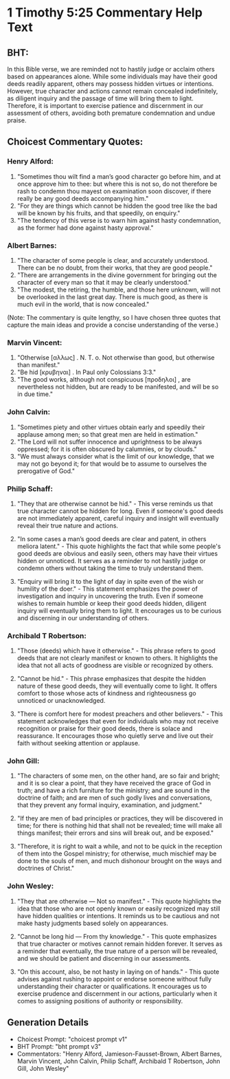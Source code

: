 # 1 Timothy 5:25 Commentary Help Text

## BHT:
In this Bible verse, we are reminded not to hastily judge or acclaim others based on appearances alone. While some individuals may have their good deeds readily apparent, others may possess hidden virtues or intentions. However, true character and actions cannot remain concealed indefinitely, as diligent inquiry and the passage of time will bring them to light. Therefore, it is important to exercise patience and discernment in our assessment of others, avoiding both premature condemnation and undue praise.

## Choicest Commentary Quotes:
### Henry Alford:
1. "Sometimes thou wilt find a man’s good character go before him, and at once approve him to thee: but where this is not so, do not therefore be rash to condemn thou mayest on examination soon discover, if there really be any good deeds accompanying him." 
2. "For they are things which cannot be hidden the good tree like the bad will be known by his fruits, and that speedily, on enquiry."
3. "The tendency of this verse is to warn him against hasty condemnation, as the former had done against hasty approval."

### Albert Barnes:
1. "The character of some people is clear, and accurately understood. There can be no doubt, from their works, that they are good people."
2. "There are arrangements in the divine government for bringing out the character of every man so that it may be clearly understood."
3. "The modest, the retiring, the humble, and those here unknown, will not be overlooked in the last great day. There is much good, as there is much evil in the world, that is now concealed."

(Note: The commentary is quite lengthy, so I have chosen three quotes that capture the main ideas and provide a concise understanding of the verse.)

### Marvin Vincent:
1. "Otherwise [αλλως] . N. T. o. Not otherwise than good, but otherwise than manifest." 
2. "Be hid [κρυβηναι] . In Paul only Colossians 3:3." 
3. "The good works, although not conspicuous [προδηλοι] , are nevertheless not hidden, but are ready to be manifested, and will be so in due time."

### John Calvin:
1. "Sometimes piety and other virtues obtain early and speedily their applause among men; so that great men are held in estimation." 
2. "The Lord will not suffer innocence and uprightness to be always oppressed; for it is often obscured by calumnies, or by clouds."
3. "We must always consider what is the limit of our knowledge, that we may not go beyond it; for that would be to assume to ourselves the prerogative of God."

### Philip Schaff:
1. "They that are otherwise cannot be hid." - This verse reminds us that true character cannot be hidden for long. Even if someone's good deeds are not immediately apparent, careful inquiry and insight will eventually reveal their true nature and actions.

2. "In some cases a man’s good deeds are clear and patent, in others meliora latent." - This quote highlights the fact that while some people's good deeds are obvious and easily seen, others may have their virtues hidden or unnoticed. It serves as a reminder to not hastily judge or condemn others without taking the time to truly understand them.

3. "Enquiry will bring it to the light of day in spite even of the wish or humility of the doer." - This statement emphasizes the power of investigation and inquiry in uncovering the truth. Even if someone wishes to remain humble or keep their good deeds hidden, diligent inquiry will eventually bring them to light. It encourages us to be curious and discerning in our understanding of others.

### Archibald T Robertson:
1. "Those (deeds) which have it otherwise." - This phrase refers to good deeds that are not clearly manifest or known to others. It highlights the idea that not all acts of goodness are visible or recognized by others.

2. "Cannot be hid." - This phrase emphasizes that despite the hidden nature of these good deeds, they will eventually come to light. It offers comfort to those whose acts of kindness and righteousness go unnoticed or unacknowledged.

3. "There is comfort here for modest preachers and other believers." - This statement acknowledges that even for individuals who may not receive recognition or praise for their good deeds, there is solace and reassurance. It encourages those who quietly serve and live out their faith without seeking attention or applause.

### John Gill:
1. "The characters of some men, on the other hand, are so fair and bright; and it is so clear a point, that they have received the grace of God in truth; and have a rich furniture for the ministry; and are sound in the doctrine of faith; and are men of such godly lives and conversations, that they prevent any formal inquiry, examination, and judgment." 

2. "If they are men of bad principles or practices, they will be discovered in time; for there is nothing hid that shall not be revealed; time will make all things manifest; their errors and sins will break out, and be exposed."

3. "Therefore, it is right to wait a while, and not to be quick in the reception of them into the Gospel ministry; for otherwise, much mischief may be done to the souls of men, and much dishonour brought on the ways and doctrines of Christ."

### John Wesley:
1. "They that are otherwise — Not so manifest." - This quote highlights the idea that those who are not openly known or easily recognized may still have hidden qualities or intentions. It reminds us to be cautious and not make hasty judgments based solely on appearances.

2. "Cannot be long hid — From thy knowledge." - This quote emphasizes that true character or motives cannot remain hidden forever. It serves as a reminder that eventually, the true nature of a person will be revealed, and we should be patient and discerning in our assessments.

3. "On this account, also, be not hasty in laying on of hands." - This quote advises against rushing to appoint or endorse someone without fully understanding their character or qualifications. It encourages us to exercise prudence and discernment in our actions, particularly when it comes to assigning positions of authority or responsibility.


## Generation Details
- Choicest Prompt: "choicest prompt v1"
- BHT Prompt: "bht prompt v3"
- Commentators: "Henry Alford, Jamieson-Fausset-Brown, Albert Barnes, Marvin Vincent, John Calvin, Philip Schaff, Archibald T Robertson, John Gill, John Wesley"
